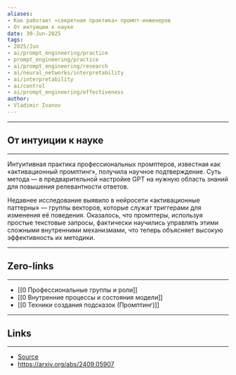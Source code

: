 ```yaml
---
aliases: 
- Как работает «секретная практика» промпт-инженеров 
- От интуиции к науке
date: 30-Jun-2025
tags:
- 2025/Jun
- ai/prompt_engineering/practice
- prompt_engineering/practice
- ai/prompt_engineering/research
- ai/neural_networks/interpretability
- ai/interpretability
- ai/control
- ai/prompt_engineering/effectiveness
author:
- Vladimir Ivanov
---
```

-----
##  От интуиции к науке 
-----
Интуитивная практика профессиональных промптеров, известная как «активационный промптинг», получила научное подтверждение. Суть метода — в предварительной настройке GPT на нужную область знаний для повышения релевантности ответов.

Недавнее исследование выявило в нейросети «активационные паттерны» — группы векторов, которые служат триггерами для изменения её поведения. Оказалось, что промптеры, используя простые текстовые запросы, фактически научились управлять этими сложными внутренними механизмами, что теперь объясняет высокую эффективность их методики.

---
## Zero-links
---
- [[0 Профессиональные группы и роли]]
- [[0 Внутренние процессы и состояния модели]]
- [[0 Техники создания подсказок (Промптинг)]]

---
## Links
---
- [Source](https://t.me/turboproject/1784)
- https://arxiv.org/abs/2409.05907